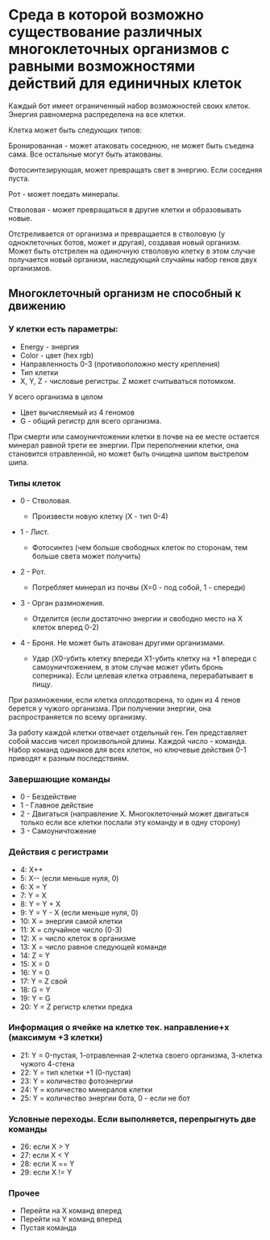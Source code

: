 # Cреда в которой возможно существование различных многоклеточных организмов с равными возможностями действий для единичных клеток 

Каждый бот имеет ограниченный набор возможностей своих клеток.
Энергия равномерна распределена на все клетки.

Клетка может быть следующих типов:

Бронированная - может атаковать соседнюю, 
не может быть съедена сама. Все остальные могут быть атакованы.

Фотосинтезирующая, может превращать свет в энергию. Если соседняя пуста.

Рот - может поедать минералы.

Стволовая - может превращаться в другие клетки и образовывать новые.

Отстреливается от организма и превращается в стволовую (у одноклеточных ботов, может и другая), создавая новый организм.
Может быть отстрелен на одиночную стволовую клетку в этом случае получается новый организм,
наследующий случайны набор генов двух организмов.






## Многоклеточный организм не способный к движению

### У клетки есть параметры:
* Energy - энергия
* Color - цвет (hex rgb)
* Направленность 0-3 (противоположно месту крепления)
* Тип клетки 
* X, Y, Z - числовые регистры. Z может считываться потомком. 

У всего организма в целом 
* Цвет вычисляемый из 4 геномов
* G - общий регистр для всего организма.


При смерти или самоуничтожении клетки в почве на ее месте остается минерал равной трети ее энергии.
При переполнении клетки, она становится отравленной, но может быть очищена шипом выстрелом шипа. 

### Типы клеток
* 0 - Стволовая. 
  * Произвести новую клетку (X - тип 0-4)
 
* 1 - Лист. 
  * Фотосинтез (чем больше свободных клеток по сторонам, тем больше света может получить)  

* 2 - Рот.
  * Потребляет минерал из почвы (X=0 - под собой, 1 - спереди)

* 3 - Орган размножения. 
  * Отделится (если достаточно энергии и свободно место на X клеток вперед 0-2)

* 4 - Броня. Не может быть атакован другими организмами.
  * Удар (X0-убить клетку впереди X1-убить клетку на +1 впереди с самоуничтожением, в этом случае может убить бронь соперника). 
  Если целевая клетка отравлена, перерабатывает в пищу.


При размножении, если клетка оплодотворена, то один из 4 генов берется у чужого организма.
При получении энергии, она распространяется по всему организму.



За работу каждой клетки отвечает отдельный ген. 
Ген представляет собой массив чисел произвольной длины. Каждой число - команда. 
Набор команд одинаков для всех клеток, но ключевые действия 0-1 приводят к разным последствиям.

### Завершающие команды
* 0 - Бездействие
* 1 - Главное действие
* 2 - Двигаться (направление X. Многоклеточный может двигаться только если все клетки послали эту команду и в одну сторону)
* 3 - Самоуничтожение 


### Действия с регистрами
* 4: X++ 
* 5: X-- (если меньше нуля, 0)
* 6: X = Y
* 7: Y = X
* 8: Y = Y + X
* 9: Y = Y - X (если меньше нуля, 0)
* 10: X = энергия самой клетки
* 11: X = случайное число (0-3)
* 12: X = число клеток в организме
* 13: X = число равное следующей команде
* 14: Z = Y
* 15: X = 0
* 16: Y = 0
* 17: Y = Z свой
* 18: G = Y
* 19: Y = G
* 20: Y = Z регистр клетки предка

### Информация о ячейке на клетке тек. направление+x (максимум +3 клетки) 
* 21: Y = 0-пустая, 1-отравленная 2-клетка своего организма, 3-клетка чужого 4-стена
* 22: Y = тип клетки +1 (0-пустая)
* 23: Y = количество фотоэнергии 
* 24: Y = количество минералов клетки
* 25: Y = количество энергии бота, 0 - если не бот


### Условные переходы. Если выполняется, перепрыгнуть две команды
* 26: если X > Y
* 27: если X < Y
* 28: если X == Y
* 29: если X != Y

### Прочее
* Перейти на X команд вперед
* Перейти на Y команд вперед
* Пустая команда





 
